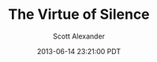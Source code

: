---
layout: podcast
title: "The Virtue of Silence"
author: Scott Alexander
description: https://slatestarcodex.com/2013/06/14/the-virtue-of-silence/
date: 2013-06-14 23:21:00 PDT
length: 1472841
duration: 368
guid: the-virtue-of-silence
---